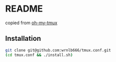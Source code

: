 # README
copied from [oh-my-tmux](https://github.com/gpakosz/.tmux)

## Installation
```sh
git clone git@github.com:wrnlb666/tmux.conf.git
(cd tmux.conf && ./install.sh)
```

